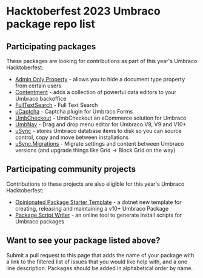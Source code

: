 # Hacktoberfest 2023 Umbraco package repo list

## Participating packages

These packages are looking for contributions as part of this year's Umbraco Hacktoberfest:

- [Admin Only Property](https://github.com/LottePitcher/umbraco-admin-only-property/labels/help%20wanted) - allows you to hide a document type property from certain users
- [Contentment](https://github.com/leekelleher/umbraco-contentment/issues?q=is%3Aissue+is%3Aopen+label%3A%22help+wanted%22) - adds a collection of powerful data editors to your Umbraco backoffice
- [FullTextSearch](https://github.com/skttl/umbraco-fulltextsearch8) - Full Text Search
- [uCaptcha](https://github.com/UmbHost/Our.Umbraco.Forms.uCaptcha/issues) - Captcha plugin for Umbraco Forms
- [UmbCheckout](https://github.com/UmbHost/UmbCheckout/issues) - UmbCheckout an eCommerce solution for Umbraco
- [UmbNav](https://github.com/AaronSadlerUK/Our.Umbraco.UmbNav/issues) - Drag and drop menu editor for Umbraco V8, V9 and V10+
- [uSync](https://github.com/KevinJump/uSync/issues?q=is%3Aissue+is%3Aopen+label%3A%22help+wanted%22) - stores Umbraco database items to disk so you can source control, copy and move between installations
- [uSync.Migrations](https://github.com/Jumoo/uSyncMigrations) - Migrate settings and content between Umbraco versions (and upgrade things like Grid -> Block Grid on the way)

## Participating community projects

Contributions to these projects are also eligible for this year's Umbraco Hacktoberfest:

- [Opinionated Package Starter Template](https://github.com/LottePitcher/opinionated-package-starter/issues) - a dotnet new template for creating, releasing and maintaining a v10+ Umbraco Package
- [Package Script Writer](https://github.com/prjseal/Package-Script-Writer) - an online tool to generate install scripts for Umbraco packages

## Want to see your package listed above?

Submit a pull request to this page that adds the name of your package with a link to the filtered list of issues that you would like help with, and a one line description. Packages should be added in alphabetical order by name.
